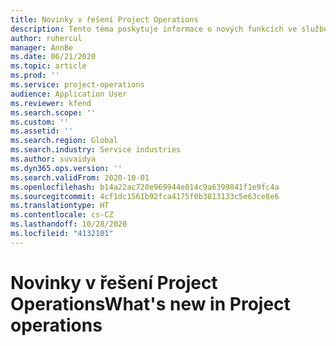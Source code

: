 ```yaml
---
title: Novinky v řešení Project Operations
description: Tento téma poskytuje informace o nových funkcích ve službě Microsoft Dynamics Project Operations.
author: ruhercul
manager: AnnBe
ms.date: 06/21/2020
ms.topic: article
ms.prod: ''
ms.service: project-operations
audience: Application User
ms.reviewer: kfend
ms.search.scope: ''
ms.custom: ''
ms.assetid: ''
ms.search.region: Global
ms.search.industry: Service industries
ms.author: suvaidya
ms.dyn365.ops.version: ''
ms.search.validFrom: 2020-10-01
ms.openlocfilehash: b14a22ac728e969944e014c9a6399841f1e9fc4a
ms.sourcegitcommit: 4cf1dc1561b92fca4175f0b3813133c5e63ce8e6
ms.translationtype: HT
ms.contentlocale: cs-CZ
ms.lasthandoff: 10/28/2020
ms.locfileid: "4132101"
---
```

# <a name="whats-new-in-project-operations"></a><span data-ttu-id="cb93b-103">Novinky v řešení Project Operations</span><span class="sxs-lookup"><span data-stu-id="cb93b-103">What's new in Project operations</span></span>
